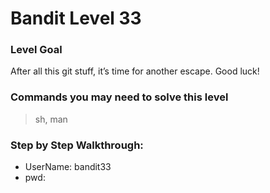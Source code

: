# Bandit Level 33

### Level Goal
After all this git stuff, it’s time for another escape. Good luck!

### Commands you may need to solve this level
> sh, man

### Step by Step Walkthrough:



* UserName: bandit33
* pwd: 